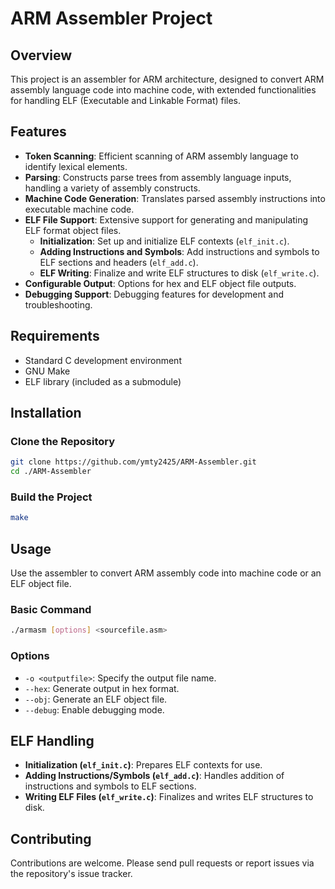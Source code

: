 # ARM Assembler Project

## Overview
This project is an assembler for ARM architecture, designed to convert ARM assembly language code into machine code, with extended functionalities for handling ELF (Executable and Linkable Format) files.

## Features
- **Token Scanning**: Efficient scanning of ARM assembly language to identify lexical elements.
- **Parsing**: Constructs parse trees from assembly language inputs, handling a variety of assembly constructs.
- **Machine Code Generation**: Translates parsed assembly instructions into executable machine code.
- **ELF File Support**: Extensive support for generating and manipulating ELF format object files.
  - **Initialization**: Set up and initialize ELF contexts (`elf_init.c`).
  - **Adding Instructions and Symbols**: Add instructions and symbols to ELF sections and headers (`elf_add.c`).
  - **ELF Writing**: Finalize and write ELF structures to disk (`elf_write.c`).
- **Configurable Output**: Options for hex and ELF object file outputs.
- **Debugging Support**: Debugging features for development and troubleshooting.

## Requirements
- Standard C development environment
- GNU Make
- ELF library (included as a submodule)

## Installation

### Clone the Repository
```bash
git clone https://github.com/ymty2425/ARM-Assembler.git
cd ./ARM-Assembler
```

### Build the Project
```bash
make
```

## Usage
Use the assembler to convert ARM assembly code into machine code or an ELF object file.

### Basic Command
```bash
./armasm [options] <sourcefile.asm>
```

### Options
- `-o <outputfile>`: Specify the output file name.
- `--hex`: Generate output in hex format.
- `--obj`: Generate an ELF object file.
- `--debug`: Enable debugging mode.

## ELF Handling
- **Initialization (`elf_init.c`)**: Prepares ELF contexts for use.
- **Adding Instructions/Symbols (`elf_add.c`)**: Handles addition of instructions and symbols to ELF sections.
- **Writing ELF Files (`elf_write.c`)**: Finalizes and writes ELF structures to disk.

## Contributing
Contributions are welcome. Please send pull requests or report issues via the repository's issue tracker.
